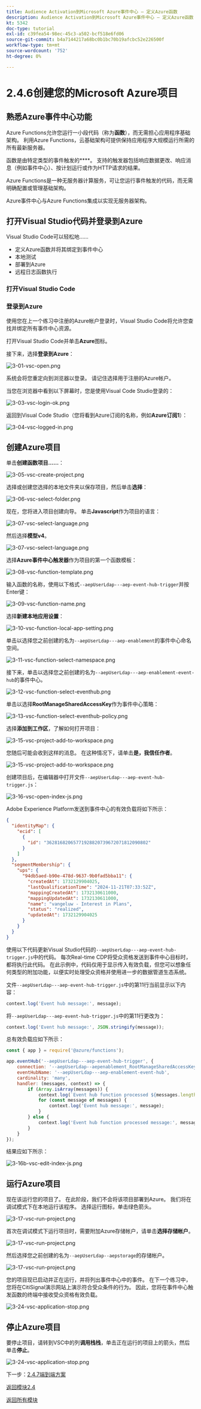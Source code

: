 ```yaml
---
title: Audience Activation到Microsoft Azure事件中心 — 定义Azure函数
description: Audience Activation到Microsoft Azure事件中心 — 定义Azure函数
kt: 5342
doc-type: tutorial
exl-id: c39fea54-98ec-45c3-a502-bcf518e6fd06
source-git-commit: b4a7144217a68bc0b1bc70b19afcbc52e226500f
workflow-type: tm+mt
source-wordcount: '752'
ht-degree: 0%

---
```


# 2.4.6创建您的Microsoft Azure项目

## 熟悉Azure事件中心功能

Azure Functions允许您运行一小段代码（称为&#x200B;**函数**），而无需担心应用程序基础架构。 利用Azure Functions，云基础架构可提供保持应用程序大规模运行所需的所有最新服务器。

函数是由特定类型的事件触发的&#x200B;****。 支持的触发器包括响应数据更改、响应消息（例如事件中心）、按计划运行或作为HTTP请求的结果。

Azure Functions是一种无服务器计算服务，可让您运行事件触发的代码，而无需明确配置或管理基础架构。

Azure事件中心与Azure Functions集成以实现无服务器架构。

## 打开Visual Studio代码并登录到Azure

Visual Studio Code可以轻松地……

- 定义Azure函数并将其绑定到事件中心
- 本地测试
- 部署到Azure
- 远程日志函数执行

### 打开Visual Studio Code

### 登录到Azure

使用您在上一个练习中注册的Azure帐户登录时，Visual Studio Code将允许您查找并绑定所有事件中心资源。

打开Visual Studio Code并单击&#x200B;**Azure**&#x200B;图标。

接下来，选择&#x200B;**登录到Azure**：

![3-01-vsc-open.png](./images/301vscopen.png)

系统会将您重定向到浏览器以登录。 请记住选择用于注册的Azure帐户。

当您在浏览器中看到以下屏幕时，您是使用Visual Code Studio登录的：

![3-03-vsc-login-ok.png](./images/303vscloginok.png)

返回到Visual Code Studio（您将看到Azure订阅的名称，例如&#x200B;**Azure订阅1**）：

![3-04-vsc-logged-in.png](./images/304vscloggedin.png)

## 创建Azure项目

单击&#x200B;**创建函数项目……**：

![3-05-vsc-create-project.png](./images/vsc2.png)

选择或创建您选择的本地文件夹以保存项目，然后单击&#x200B;**选择**：

![3-06-vsc-select-folder.png](./images/vsc3.png)

现在，您将进入项目创建向导。 单击&#x200B;**Javascript**&#x200B;作为项目的语言：

![3-07-vsc-select-language.png](./images/vsc4.png)

然后选择&#x200B;**模型v4**。

![3-07-vsc-select-language.png](./images/vsc4a.png)

选择&#x200B;**Azure事件中心触发器**&#x200B;作为项目的第一个函数模板：

![3-08-vsc-function-template.png](./images/vsc5.png)

输入函数的名称，使用以下格式`--aepUserLdap---aep-event-hub-trigger`并按Enter键：

![3-09-vsc-function-name.png](./images/vsc6.png)

选择&#x200B;**新建本地应用设置**：

![3-10-vsc-function-local-app-setting.png](./images/vsc7.png)

单击以选择您之前创建的名为`--aepUserLdap---aep-enablement`的事件中心命名空间。

![3-11-vsc-function-select-namespace.png](./images/vsc8.png)

接下来，单击以选择您之前创建的名为`--aepUserLdap---aep-enablement-event-hub`的事件中心。

![3-12-vsc-function-select-eventhub.png](./images/vsc9.png)

单击以选择&#x200B;**RootManageSharedAccessKey**&#x200B;作为事件中心策略：

![3-13-vsc-function-select-eventhub-policy.png](./images/vsc10.png)

选择&#x200B;**添加到工作区**，了解如何打开项目：

![3-15-vsc-project-add-to-workspace.png](./images/vsc12.png)

您随后可能会收到这样的消息。 在这种情况下，请单击&#x200B;**是，我信任作者**。

![3-15-vsc-project-add-to-workspace.png](./images/vsc12a.png)

创建项目后，在编辑器中打开文件`--aepUserLdap---aep-event-hub-trigger.js`：

![3-16-vsc-open-index-js.png](./images/vsc13.png)

Adobe Experience Platform发送到事件中心的有效负载将如下所示：

```json
{
  "identityMap": {
    "ecid": [
      {
        "id": "36281682065771928820739672071812090802"
      }
    ]
  },
  "segmentMembership": {
    "ups": {
      "94db5aed-b90e-478d-9637-9b0fad5bba11": {
        "createdAt": 1732129904025,
        "lastQualificationTime": "2024-11-21T07:33:52Z",
        "mappingCreatedAt": 1732130611000,
        "mappingUpdatedAt": 1732130611000,
        "name": "vangeluw - Interest in Plans",
        "status": "realized",
        "updatedAt": 1732129904025
      }
    }
  }
}
```

使用以下代码更新Visual Studio代码的`--aepUserLdap---aep-event-hub-trigger.js`中的代码。 每次Real-time CDP将受众资格发送到事件中心目标时，都将执行此代码。 在此示例中，代码仅用于显示传入有效负载，但您可以想象任何类型的附加功能，以便实时处理受众资格并使用进一步的数据管道生态系统。

文件`--aepUserLdap---aep-event-hub-trigger.js`中的第11行当前显示以下内容：

```javascript
context.log('Event hub message:', message);
```

将`--aepUserLdap---aep-event-hub-trigger.js`中的第11行更改为：

```javascript
context.log('Event hub message:', JSON.stringify(message));
```

总有效负载应如下所示：

```javascript
const { app } = require('@azure/functions');

app.eventHub('--aepUserLdap---aep-event-hub-trigger', {
    connection: '--aepUserLdap--aepenablement_RootManageSharedAccessKey_EVENTHUB',
    eventHubName: '--aepUserLdap---aep-enablement-event-hub',
    cardinality: 'many',
    handler: (messages, context) => {
        if (Array.isArray(messages)) {
            context.log(`Event hub function processed ${messages.length} messages`);
            for (const message of messages) {
                context.log('Event hub message:', message);
            }
        } else {
            context.log('Event hub function processed message:', messages);
        }
    }
});
```


结果应如下所示：

![3-16b-vsc-edit-index-js.png](./images/vsc1.png)

## 运行Azure项目

现在该运行您的项目了。 在此阶段，我们不会将该项目部署到Azure。 我们将在调试模式下在本地运行该程序。 选择运行图标，单击绿色箭头。

![3-17-vsc-run-project.png](./images/vsc14.png)

首次在调试模式下运行项目时，需要附加Azure存储帐户，请单击&#x200B;**选择存储帐户**。

![3-17-vsc-run-project.png](./images/vsc14a.png)

然后选择您之前创建的名为`--aepUserLdap--aepstorage`的存储帐户。

![3-17-vsc-run-project.png](./images/vsc14b.png)

您的项目现已启动并正在运行，并将列出事件中心中的事件。 在下一个练习中，您将在CitiSignal演示网站上演示符合受众条件的行为。 因此，您将在事件中心触发函数的终端中接收受众资格有效负载。

![3-24-vsc-application-stop.png](./images/vsc18.png)

## 停止Azure项目

要停止项目，请转到VSC中的列&#x200B;**调用栈栈**，单击正在运行的项目上的箭头，然后单击&#x200B;**停止**。

![3-24-vsc-application-stop.png](./images/vsc17.png)

下一步：[2.4.7端到端方案](./ex7.md)

[返回模块2.4](./segment-activation-microsoft-azure-eventhub.md)

[返回所有模块](./../../../overview.md)
